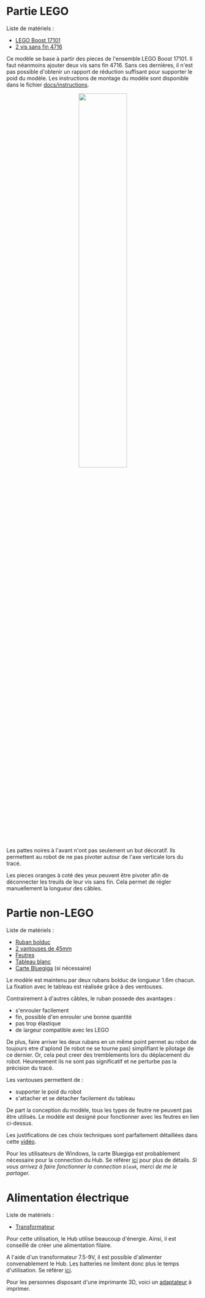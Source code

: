 # Partie LEGO

Liste de matériels :
- [LEGO Boost 17101](https://www.lego.com/fr-fr/product/boost-creative-toolbox-17101)
- [2 vis sans fin 4716](https://www.toypro.com/fr/product/17870/technique-equipement-vis-sans-fin/blanc?gclid=CjwKCAjw_b6WBhAQEiwAp4HyIPGTKaxt4KpYFZgB9HFoquSJDSgadKyJU93lJmsSK07TIOHpsYwnxBoCSOEQAvD_BwE)

Ce modèle se base à partir des pieces de l'ensemble LEGO Boost 17101. Il faut néanmoins ajouter deux vis sans fin 4716. Sans ces dernières, il n'est pas possible d'obtenir un rapport de réduction suffisant pour supporter le poid du modèle. Les instructions de montage du modèle sont disponible dans le fichier [docs/instructions](https://github.com/valentin-burillier/spiderpen/blob/main/docs/instructions.pdf).

<p align="center" width="100%">
    <img width="50%" src="https://user-images.githubusercontent.com/93446869/179182714-4f5aa6b3-8f0a-4adb-9fd4-3450d5976dcb.jpg">
</p>

Les pattes noires à l'avant n'ont pas seulement un but décoratif. Ils permettent au robot de ne pas pivoter autour de l'axe verticale lors du tracé.

Les pieces oranges à coté des yeux peuvent être pivoter afin de déconnecter les treuils de leur vis sans fin. Cela permet de régler manuellement la longueur des câbles.

# Partie non-LEGO

Liste de matériels :
- [Ruban bolduc](https://www.amazon.fr/Clairefontaine-601775C-Bolduc-500mx7mm-Couleur/dp/B001ANX5DA/ref=pd_day0_sccl_3_1/257-8157104-5120103?pd_rd_w=3biio&content-id=amzn1.sym.5a3d874f-f0eb-4ad9-ac25-35518704bcec&pf_rd_p=5a3d874f-f0eb-4ad9-ac25-35518704bcec&pf_rd_r=DCW3MXNY52EPCRZQH4VQ&pd_rd_wg=TKBIy&pd_rd_r=16b9b116-07db-4bf9-9941-8449467ff04f&pd_rd_i=B001ANX5DA&th=1)
- [2 vantouses de 45mm](https:///Nuenen-Ventouses-Transparentes-Champignon-Extérieur/dp/B09MVLSN4M/ref=mp_s_a_1_16)
- [Feutres](https:///BIC-Velleda-1741-Feutres-Effaçables/dp/B001AS5FHO/ref=mp_s_a_1_7)
- [Tableau blanc](https:///Eco-magnétique-Tableau-blanc-120/dp/B00P7XD27S/ref=mp_s_a_1_9)
- [Carte Bluegiga](https://www.silabs.com/wireless/bluetooth/bluegiga-low-energy-legacy-modules/device.bled112) (si nécessaire)

Le modèle est maintenu par deux rubans bolduc de longueur 1.6m chacun. La fixation avec le tableau est réalisée grâce à des ventouses.

Contrairement à d'autres câbles, le ruban possede des avantages :
- s'enrouler facilement
- fin, possible d'en enrouler une bonne quantité
- pas trop élastique
- de largeur compatible avec les LEGO

De plus, faire arriver les deux rubans en un même point permet au robot de toujours etre d'aplond (le robot ne se tourne pas) simplifiant le pilotage de ce dernier. Or, cela peut creer des tremblements lors du déplacement du robot. Heuresement ils ne sont pas significatif et ne perturbe pas la précision du tracé.

Les vantouses permettent de :
- supporter le poid du robot
- s'attacher et se détacher facilement du tableau

De part la conception du modèle, tous les types de feutre ne peuvent pas être utilisés. Le modèle est designé pour fonctionner avec les feutres en lien ci-dessus.

Les justifications de ces choix techniques sont parfaitement détaillées dans cette [vidéo](https://www.youtube.com/watch?v=5x0n29MjIi8).

Pour les utilisateurs de Windows, la carte Bluegiga est probablement nécessaire pour la connection du Hub. Se référer [ici](https://github.com/undera/pylgbst/blob/master/README.md) pour plus de détails. _Si vous arrivez à faire fonctionner la connection `bleak`, merci de me le partager._

# Alimentation électrique

Liste de matériels :
- [Transformateur](https://www.amazon.fr/Zolt-international-dalimentation-haut-parleurs-%C3%A9lectroniques/dp/B0932FLPX4/ref=sr_1_1_sspa?__mk_fr_FR=%C3%85M%C3%85%C5%BD%C3%95%C3%91&crid=24HWBCWFTJQVY&keywords=transformateur+9v&qid=1657815146&sprefix=transformateur+9v%2Caps%2C109&sr=8-1-spons&psc=1&spLa=ZW5jcnlwdGVkUXVhbGlmaWVyPUExNUVSWTBWMFZUQVVSJmVuY3J5cHRlZElkPUEwMDM2NDQ5MTdMSFUwRlNIVENJMSZlbmNyeXB0ZWRBZElkPUEwMDM2OTYxMUhRV0w0V01LQzZHVCZ3aWRnZXROYW1lPXNwX2F0ZiZhY3Rpb249Y2xpY2tSZWRpcmVjdCZkb05vdExvZ0NsaWNrPXRydWU=)

Pour cette utilisation, le Hub utilise beaucoup d'énergie. Ainsi, il est conseillé de créer une alimentation filaire.

A l'aide d'un transformateur 7.5-9V, il est possible d'alimenter convenablement le Hub. Les batteries ne limitent donc plus le temps d'utilisation. Se référer [ici](https://www.youtube.com/watch?v=iMCDWRqhlA8).

Pour les personnes disposant d'une imprimante 3D, voici un [adaptateur](https://cults3d.com/fr/mod%C3%A8le-3d/jeu/lego-boost-move-hub-power-adapter) à imprimer.
